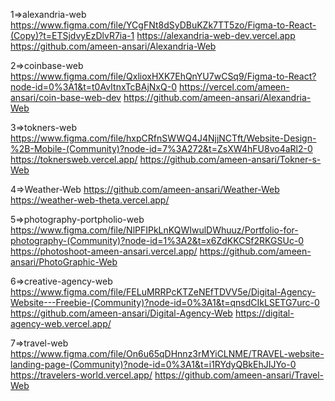 1=>alexandria-web
https://www.figma.com/file/YCgFNt8dSyDBuKZk7TT5zo/Figma-to-React-(Copy)?t=ETSjdvyEzDlvR7ia-1
https://alexandria-web-dev.vercel.app
https://github.com/ameen-ansari/Alexandria-Web

2=>coinbase-web
https://www.figma.com/file/QxlioxHXK7EhQnYU7wCSq9/Figma-to-React?node-id=0%3A1&t=t0AvItnxTcBAjNxQ-0
https://vercel.com/ameen-ansari/coin-base-web-dev
https://github.com/ameen-ansari/Alexandria-Web

3=>tokners-web
https://www.figma.com/file/hxpCRfnSWWQ4J4NjjNCTft/Website-Design-%2B-Mobile-(Community)?node-id=7%3A272&t=ZsXW4hFU8vo4aRl2-0
https://toknersweb.vercel.app/
https://github.com/ameen-ansari/Tokner-s-Web

4=>Weather-Web
https://github.com/ameen-ansari/Weather-Web
https://weather-web-theta.vercel.app/

5=>photography-portpholio-web
https://www.figma.com/file/NlPFIPkLnKQWIwulDWhuuz/Portfolio-for-photography-(Community)?node-id=1%3A2&t=x6ZdKKCSf2RKGSUc-0
https://photoshoot-ameen-ansari.vercel.app/
https://github.com/ameen-ansari/PhotoGraphic-Web

6=>creative-agency-web
https://www.figma.com/file/FELuMRRPcKTZeNEfTDVV5e/Digital-Agency-Website---Freebie-(Community)?node-id=0%3A1&t=qnsdCIkLSETG7urc-0
https://github.com/ameen-ansari/Digital-Agency-Web
https://digital-agency-web.vercel.app/

7=>travel-web
https://www.figma.com/file/On6u65qDHnnz3rMYiCLNME/TRAVEL-website-landing-page-(Community)?node-id=0%3A1&t=i1RYdyQBkEhJIJYo-0
https://travelers-world.vercel.app/
https://github.com/ameen-ansari/Travel-Web

